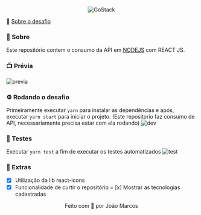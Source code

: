 <br/>
<p align="center">
  <img src="https://i.ibb.co/zFDDm5s/Go-Stack-Logo.png" alt="GoStack"/>
</p>

🚀 [Sobre o desafio](https://github.com/brunodesde1987/desafio-conceitos-reactjs/blob/master/README_ABOUT.md)

### 📃 Sobre

Este repositório contem o consumo da API em [NODEJS](https://github.com/joaotorresmarques/GoStack-DESAFIO01) com REACT JS.

### 📺 Prévia
![previa](previareadme.gif)

### ⚙️ Rodando o desafio

Primeiramente executar `yarn` para instalar as dependências e após, executar `yarn start` para iniciar o projeto. (Este repositorio faz consumo de API, necessariamente precisa estar com ela rodando)
![dev](https://i.ibb.co/Npr8WFP/1.jpg)

### 🧪 Testes

Executar `yarn test` a fim de executar os testes automatizados
![test](https://i.ibb.co/ctzN2GJ/2.jpg)

### 🍆 Extras

- [x] Utilização da lib react-icons
- [x] Funcionalidade de curtir o repositório
= [x] Mostrar as tecnologias cadastradas

<p align="center">
Feito com 💛 por João Marcos
</p>